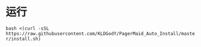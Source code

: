 # 运行
``
bash <(curl -sSL https://raw.githubusercontent.com/KLDGodY/PagerMaid_Auto_Install/master/install.sh)
``
